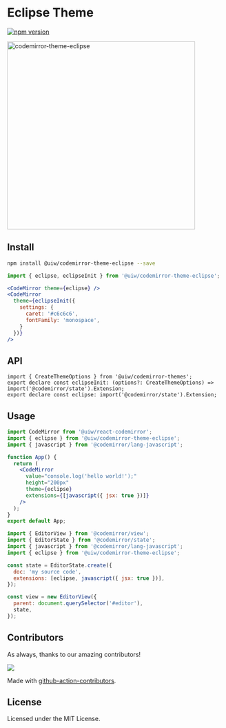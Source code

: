 <!--rehype:ignore:start-->

# Eclipse Theme

<!--rehype:ignore:end-->

[![npm version](https://img.shields.io/npm/v/@uiw/codemirror-theme-eclipse.svg)](https://www.npmjs.com/package/@uiw/codemirror-theme-eclipse)

<a href="https://uiwjs.github.io/react-codemirror/#/theme/data/eclipse">
  <img width="436" alt="codemirror-theme-eclipse" src="https://user-images.githubusercontent.com/1680273/176572785-4f56f11a-018b-4f86-9088-e6f71f745cfb.png">
</a>

## Install

```bash
npm install @uiw/codemirror-theme-eclipse --save
```

```jsx
import { eclipse, eclipseInit } from '@uiw/codemirror-theme-eclipse';

<CodeMirror theme={eclipse} />
<CodeMirror
  theme={eclipseInit({
    settings: {
      caret: '#c6c6c6',
      fontFamily: 'monospace',
    }
  })}
/>
```

## API

```tsx
import { CreateThemeOptions } from '@uiw/codemirror-themes';
export declare const eclipseInit: (options?: CreateThemeOptions) => import('@codemirror/state').Extension;
export declare const eclipse: import('@codemirror/state').Extension;
```

## Usage

```jsx
import CodeMirror from '@uiw/react-codemirror';
import { eclipse } from '@uiw/codemirror-theme-eclipse';
import { javascript } from '@codemirror/lang-javascript';

function App() {
  return (
    <CodeMirror
      value="console.log('hello world!');"
      height="200px"
      theme={eclipse}
      extensions={[javascript({ jsx: true })]}
    />
  );
}
export default App;
```

```js
import { EditorView } from '@codemirror/view';
import { EditorState } from '@codemirror/state';
import { javascript } from '@codemirror/lang-javascript';
import { eclipse } from '@uiw/codemirror-theme-eclipse';

const state = EditorState.create({
  doc: 'my source code',
  extensions: [eclipse, javascript({ jsx: true })],
});

const view = new EditorView({
  parent: document.querySelector('#editor'),
  state,
});
```

## Contributors

As always, thanks to our amazing contributors!

<a href="https://github.com/uiwjs/react-codemirror/graphs/contributors">
  <img src="https://uiwjs.github.io/react-codemirror/CONTRIBUTORS.svg" />
</a>

Made with [github-action-contributors](https://github.com/jaywcjlove/github-action-contributors).

## License

Licensed under the MIT License.
